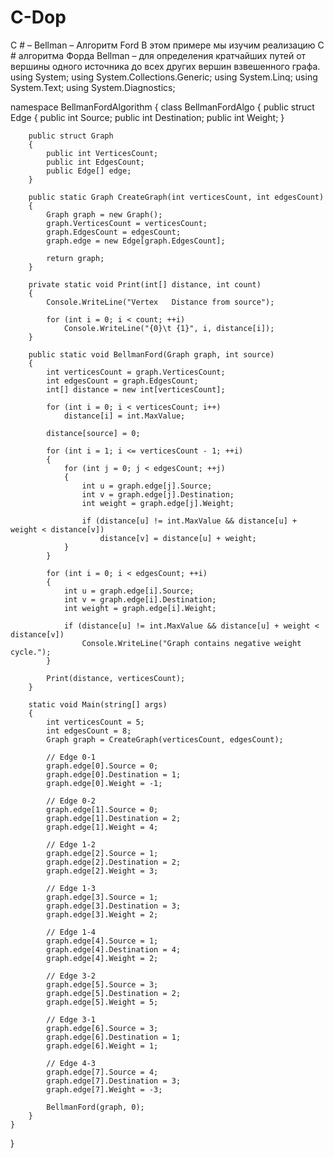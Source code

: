 # C-Dop

C # – Bellman – Алгоритм Ford
В этом примере мы изучим реализацию C # алгоритма Форда Bellman – для определения кратчайших путей от вершины одного источника до всех других вершин взвешенного графа.
using System;
using System.Collections.Generic;
using System.Linq;
using System.Text;
using System.Diagnostics;
 
 
 
namespace BellmanFordAlgorithm
{
    class BellmanFordAlgo
    {
        public struct Edge
        {
            public int Source;
            public int Destination;
            public int Weight;
        }
 
        public struct Graph
        {
            public int VerticesCount;
            public int EdgesCount;
            public Edge[] edge;
        }
 
        public static Graph CreateGraph(int verticesCount, int edgesCount)
        {
            Graph graph = new Graph();
            graph.VerticesCount = verticesCount;
            graph.EdgesCount = edgesCount;
            graph.edge = new Edge[graph.EdgesCount];
 
            return graph;
        }
 
        private static void Print(int[] distance, int count)
        {
            Console.WriteLine("Vertex   Distance from source");
 
            for (int i = 0; i < count; ++i)
                Console.WriteLine("{0}\t {1}", i, distance[i]);
        }
 
        public static void BellmanFord(Graph graph, int source)
        {
            int verticesCount = graph.VerticesCount;
            int edgesCount = graph.EdgesCount;
            int[] distance = new int[verticesCount];
 
            for (int i = 0; i < verticesCount; i++)
                distance[i] = int.MaxValue;
 
            distance[source] = 0;
 
            for (int i = 1; i <= verticesCount - 1; ++i)
            {
                for (int j = 0; j < edgesCount; ++j)
                {
                    int u = graph.edge[j].Source;
                    int v = graph.edge[j].Destination;
                    int weight = graph.edge[j].Weight;
 
                    if (distance[u] != int.MaxValue && distance[u] + weight < distance[v])
                        distance[v] = distance[u] + weight;
                }
            }
 
            for (int i = 0; i < edgesCount; ++i)
            {
                int u = graph.edge[i].Source;
                int v = graph.edge[i].Destination;
                int weight = graph.edge[i].Weight;
 
                if (distance[u] != int.MaxValue && distance[u] + weight < distance[v])
                    Console.WriteLine("Graph contains negative weight cycle.");
            }
 
            Print(distance, verticesCount);
        }
 
        static void Main(string[] args)
        {
            int verticesCount = 5;
            int edgesCount = 8;
            Graph graph = CreateGraph(verticesCount, edgesCount);
 
            // Edge 0-1
            graph.edge[0].Source = 0;
            graph.edge[0].Destination = 1;
            graph.edge[0].Weight = -1;
 
            // Edge 0-2
            graph.edge[1].Source = 0;
            graph.edge[1].Destination = 2;
            graph.edge[1].Weight = 4;
 
            // Edge 1-2
            graph.edge[2].Source = 1;
            graph.edge[2].Destination = 2;
            graph.edge[2].Weight = 3;
 
            // Edge 1-3
            graph.edge[3].Source = 1;
            graph.edge[3].Destination = 3;
            graph.edge[3].Weight = 2;
 
            // Edge 1-4
            graph.edge[4].Source = 1;
            graph.edge[4].Destination = 4;
            graph.edge[4].Weight = 2;
 
            // Edge 3-2
            graph.edge[5].Source = 3;
            graph.edge[5].Destination = 2;
            graph.edge[5].Weight = 5;
 
            // Edge 3-1
            graph.edge[6].Source = 3;
            graph.edge[6].Destination = 1;
            graph.edge[6].Weight = 1;
 
            // Edge 4-3
            graph.edge[7].Source = 4;
            graph.edge[7].Destination = 3;
            graph.edge[7].Weight = -3;
 
            BellmanFord(graph, 0);
        }
    }
}
